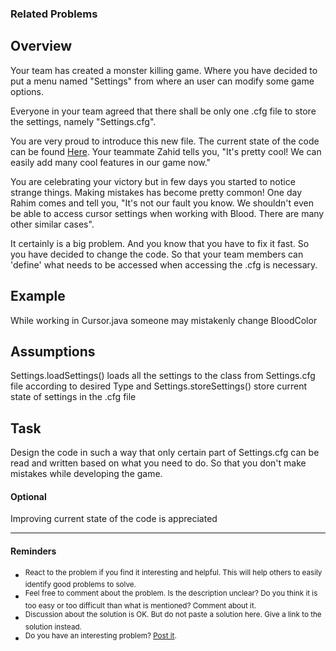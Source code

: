 <!-- 
!! DO NOT REMOVE !!
The HTML comment like this is for guidelines to editor/creator of a problem. 
You can remove these when you are done writing up the problem. However, if you see a "!! DO NOT REMOVE !!"  at the beginning of a comment block, do not remove that block.
You can leave comments for future editors, you may want to leave a "!! DO NOT REMOVE !!" message in that case.
-->

<!-- 
**Use Labels**
There are five difficulty levels: very easy, easy, medium, hard, very hard. Mention exactly one that represents the difficulty level of your problem.
There are some labels representing topics, example - Design Patterns, SOLID, refactoring and more. Use any number of such labels that are related to your problem.
Using correct labels will help people finding the problem they need easily.
-->

<!--
Please feel free to change order of the sections to better suit your problem.
-->

### Related Problems
<!-- 
Link the related problems. Especially consider the following cases:
* Is it required/recommended to solve another problem before trying this one?
* Is solving another problem make solving this one easy?
* Is this a variant of another problem?
-->

## Overview
<!-- 
Give an overview of the problem.
This section is mandatory
-->
Your team has created a monster killing game. Where you have decided to put
a menu named "Settings" from where an user can modify some game options.

Everyone in your team agreed that there shall be only one .cfg file to store the settings,
namely "Settings.cfg".

You are very proud to introduce this new file. The current state of the code can be 
found <a href = "https://github.com/KhalidMasum/OOC_Problem_Catalogue_mySrc/tree/master/Encage">Here</a>. Your teammate Zahid
tells you, "It's pretty cool! We can easily add many cool features in our game now." 

You are celebrating your victory but in few days you started to notice strange things.
Making mistakes has become pretty common! 
One day Rahim comes and tell you,
"It's not our fault you know. We shouldn't even be able to access cursor settings when 
working with Blood. There are many other similar cases".

It certainly is a big problem. And you know that you have to fix it fast. 
So you have decided to change the code. So that your team members can 'define' 
what needs to be accessed when accessing the .cfg is necessary.

## Example
<!-- 
Give some examples of the scenario for a better understanding.
Try to use specific names and numbers.
Bad example: Age of person 1 is x
Good example: Age of Fatema is 30 years

This section is highly recommended, but not mandatory.
-->
While working in Cursor.java someone may mistakenly change BloodColor
## Assumptions
<!-- 
If there are some assumptions that the solver should have, mention here.
This section is optional.
-->
Settings.loadSettings() loads all the settings to the class from 
Settings.cfg file according to desired Type and Settings.storeSettings()
store current state of settings in the .cfg file

## Task
<!-- 
Specifically mention what to do.
This section is mandatory.
-->
Design the code in such a way that only certain part of Settings.cfg
can be read and written based on what you need to do.
 So that you don't make mistakes while developing
the game. 
#### Optional
Improving current state of the code is appreciated

---
<!-- Leave this part as it is -->
#### Reminders
* <sup>React to the problem if you find it interesting and helpful. This will help others to easily identify good problems to solve.</sup>
* <sup>Feel free to comment about the problem. Is the description unclear? Do you think it is too easy or too difficult than what is mentioned? Comment about it.</sup>
* <sup>Discussion about the solution is OK. But do not paste a solution here. Give a link to the solution instead.</sup>
* <sup>Do you have an interesting problem? [Post it](https://github.com/iut-cse/oo-problem-catalog/issues/new).</sup>
